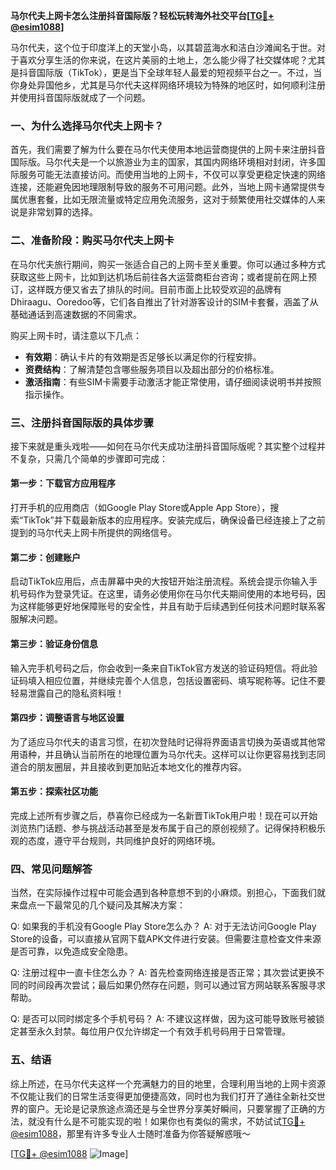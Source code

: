 **马尔代夫上网卡怎么注册抖音国际版？轻松玩转海外社交平台[[TG💪+ @esim1088](https://t.me/s/esim1088)]**

马尔代夫，这个位于印度洋上的天堂小岛，以其碧蓝海水和洁白沙滩闻名于世。对于喜欢分享生活的你来说，在这片美丽的土地上，怎么能少得了社交媒体呢？尤其是抖音国际版（TikTok），更是当下全球年轻人最爱的短视频平台之一。不过，当你身处异国他乡，尤其是马尔代夫这样网络环境较为特殊的地区时，如何顺利注册并使用抖音国际版就成了一个问题。

### 一、为什么选择马尔代夫上网卡？

首先，我们需要了解为什么要在马尔代夫使用本地运营商提供的上网卡来注册抖音国际版。马尔代夫是一个以旅游业为主的国家，其国内网络环境相对封闭，许多国际服务可能无法直接访问。而使用当地的上网卡，不仅可以享受更稳定快速的网络连接，还能避免因地理限制导致的服务不可用问题。此外，当地上网卡通常提供专属优惠套餐，比如无限流量或特定应用免流服务，这对于频繁使用社交媒体的人来说是非常划算的选择。

### 二、准备阶段：购买马尔代夫上网卡

在马尔代夫旅行期间，购买一张适合自己的上网卡至关重要。你可以通过多种方式获取这些上网卡，比如到达机场后前往各大运营商柜台咨询；或者提前在网上预订，这样既方便又省去了排队的时间。目前市面上比较受欢迎的品牌有Dhiraagu、Ooredoo等，它们各自推出了针对游客设计的SIM卡套餐，涵盖了从基础通话到高速数据的不同需求。

购买上网卡时，请注意以下几点：
- **有效期**：确认卡片的有效期是否足够长以满足你的行程安排。
- **资费结构**：了解清楚包含哪些服务项目以及超出部分的价格标准。
- **激活指南**：有些SIM卡需要手动激活才能正常使用，请仔细阅读说明书并按照指示操作。

### 三、注册抖音国际版的具体步骤

接下来就是重头戏啦——如何在马尔代夫成功注册抖音国际版呢？其实整个过程并不复杂，只需几个简单的步骤即可完成：

#### 第一步：下载官方应用程序
打开手机的应用商店（如Google Play Store或Apple App Store），搜索“TikTok”并下载最新版本的应用程序。安装完成后，确保设备已经连接上了之前提到的马尔代夫上网卡所提供的网络信号。

#### 第二步：创建账户
启动TikTok应用后，点击屏幕中央的大按钮开始注册流程。系统会提示你输入手机号码作为登录凭证。在这里，请务必使用你在马尔代夫期间使用的本地号码，因为这样能够更好地保障账号的安全性，并且有助于后续遇到任何技术问题时联系客服解决问题。

#### 第三步：验证身份信息
输入完手机号码之后，你会收到一条来自TikTok官方发送的验证码短信。将此验证码填入相应位置，并继续完善个人信息，包括设置密码、填写昵称等。记住不要轻易泄露自己的隐私资料哦！

#### 第四步：调整语言与地区设置
为了适应马尔代夫的语言习惯，在初次登陆时记得将界面语言切换为英语或其他常用语种，并且确认当前所在的地理位置为马尔代夫。这样可以让你更容易找到志同道合的朋友圈层，并且接收到更加贴近本地文化的推荐内容。

#### 第五步：探索社区功能
完成上述所有步骤之后，恭喜你已经成为一名新晋TikTok用户啦！现在可以开始浏览热门话题、参与挑战活动甚至是发布属于自己的原创视频了。记得保持积极乐观的态度，遵守平台规则，共同维护良好的网络环境。

### 四、常见问题解答

当然，在实际操作过程中可能会遇到各种意想不到的小麻烦。别担心，下面我们就来盘点一下最常见的几个疑问及其解决方案：

Q: 如果我的手机没有Google Play Store怎么办？
A: 对于无法访问Google Play Store的设备，可以直接从官网下载APK文件进行安装。但需要注意检查文件来源是否可靠，以免造成安全隐患。

Q: 注册过程中一直卡住怎么办？
A: 首先检查网络连接是否正常；其次尝试更换不同的时间段再次尝试；最后如果仍然存在问题，则可以通过官方网站联系客服寻求帮助。

Q: 是否可以同时绑定多个手机号码？
A: 不建议这样做，因为这可能导致账号被锁定甚至永久封禁。每位用户仅允许绑定一个有效手机号码用于日常管理。

### 五、结语

综上所述，在马尔代夫这样一个充满魅力的目的地里，合理利用当地的上网卡资源不仅能让我们的日常生活变得更加便捷高效，同时也为我们打开了通往全新社交世界的窗户。无论是记录旅途点滴还是与全世界分享美好瞬间，只要掌握了正确的方法，就没有什么是不可能实现的啦！如果你也有类似的需求，不妨试试[TG💪+ @esim1088](https://t.me/s/esim1088)，那里有许多专业人士随时准备为你答疑解惑哦～

[[TG💪+ @esim1088](https://t.me/s/esim1088) ![Image](https://i.postimg.cc/4NQfJmqS/Snipaste-2025-05-13-00-14-12.png)]